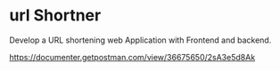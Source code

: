 <h1>url Shortner</h1>
Develop a URL shortening web Application with Frontend and backend.


https://documenter.getpostman.com/view/36675650/2sA3e5d8Ak
